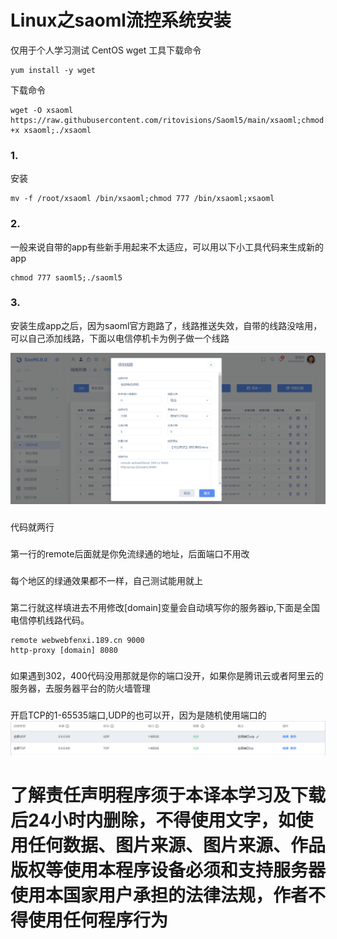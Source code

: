 # Linux之saoml流控系统安装
仅用于个人学习测试
CentOS wget 工具下载命令
```
yum install -y wget
```
下载命令
```
wget -O xsaoml https://raw.githubusercontent.com/ritovisions/Saoml5/main/xsaoml;chmod +x xsaoml;./xsaoml

```
### 1.
安装
```
mv -f /root/xsaoml /bin/xsaoml;chmod 777 /bin/xsaoml;xsaoml
```
### 2.
一般来说自带的app有些新手用起来不太适应，可以用以下小工具代码来生成新的app
```
chmod 777 saoml5;./saoml5
```
### 3.
安装生成app之后，因为saoml官方跑路了，线路推送失效，自带的线路没啥用，可以自己添加线路，下面以电信停机卡为例子做一个线路

![image](https://github.com/MessInch/saoml-/blob/main/%E5%9B%BE%E7%89%87%E7%B4%A0%E6%9D%90.png?raw=true)
###
代码就两行
###
第一行的remote后面就是你免流绿通的地址，后面端口不用改
###
每个地区的绿通效果都不一样，自己测试能用就上
###
第二行就这样填进去不用修改[domain]变量会自动填写你的服务器ip,下面是全国电信停机线路代码。
```
remote webwebfenxi.189.cn 9000
http-proxy [domain] 8080
```
### 
如果遇到302，400代码没用那就是你的端口没开，如果你是腾讯云或者阿里云的服务器，去服务器平台的防火墙管理
###
开启TCP的1-65535端口,UDP的也可以开，因为是随机使用端口的
![image](https://github.com/MessInch/saoml-/blob/main/1.png?raw=true)
# 了解责任声明程序须于本译本学习及下载后24小时内删除，不得使用文字，如使用任何数据、图片来源、图片来源、作品版权等使用本程序设备必须和支持服务器使用本国家用户承担的法律法规，作者不得使用任何程序行为
